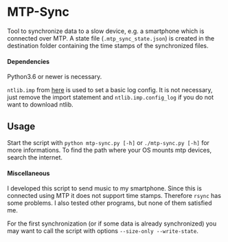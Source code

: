 # MTP-Sync

Tool to synchronize data to a slow device, e.g. a smartphone which is connected over MTP.
A state file (`.mtp_sync_state.json`) is created in the destination folder containing the time stamps of the synchronized files.


#### Dependencies

Python3.6 or newer is necessary.

`ntlib.imp` from [here](https://github.com/lugino-emeritus/py-ntlib) is used to set a basic log config. It is not necessary, just remove the import statement and `ntlib.imp.config_log` if you do not want to download ntlib.


## Usage

Start the script with `python mtp-sync.py [-h]` or `./mtp-sync.py [-h]` for more informations.
To find the path where your OS mounts mtp devices, search the internet.


#### Miscellaneous

I developed this script to send music to my smartphone. Since this is connected using MTP it does not support time stamps. Therefore `rsync` has some problems. I also tested other programs, but none of them satisfied me.

For the first synchronization (or if some data is already synchronized) you may want to call the script with options `--size-only --write-state`.
